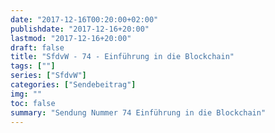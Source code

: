 ```yaml
---
date: "2017-12-16T00:20:00+02:00"
publishdate: "2017-12-16+20:00"
lastmod: "2017-12-16+20:00"
draft: false
title: "SfdvW - 74 - Einführung in die Blockchain"
tags: [""]
series: ["SfdvW"]
categories: ["Sendebeitrag"]
img: ""
toc: false
summary: "Sendung Nummer 74 Einführung in die Blockchain"
---
```


<div id="example"></div>
<script src="https://cdn.podlove.org/web-player/embed.js"></script>
<script>
  podlovePlayer('#example', '/blog/sfdvw74.json');
</script>
